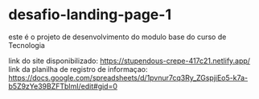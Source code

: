 # desafio-landing-page-1
este é o projeto de desenvolvimento do modulo base do curso de Tecnologia

link do site disponibilizado: https://stupendous-crepe-417c21.netlify.app/
link da planilha de registro de informaçao: https://docs.google.com/spreadsheets/d/1pvnur7cq3Ry_ZGspjiEo5-k7a-b5Z9zYe39BZFTblmI/edit#gid=0

